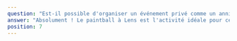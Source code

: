 ```yaml
---
question: "Est-il possible d'organiser un événement privé comme un anniversaire au paintball de Lens ?"
answer: "Absolument ! Le paintball à Lens est l'activité idéale pour célébrer un événement privé comme un anniversaire, un enterrement de vie de célibataire (EVG/EVJF) ou un séminaire d'entreprise. Nous proposons des formules sur mesure pour les groupes, qui peuvent inclure la privatisation de terrains, des scénarios de jeu personnalisés et diverses options pour rendre votre journée inoubliable. Contactez-nous pour organiser votre événement au paintball de Lens."
position: 7
---
```

